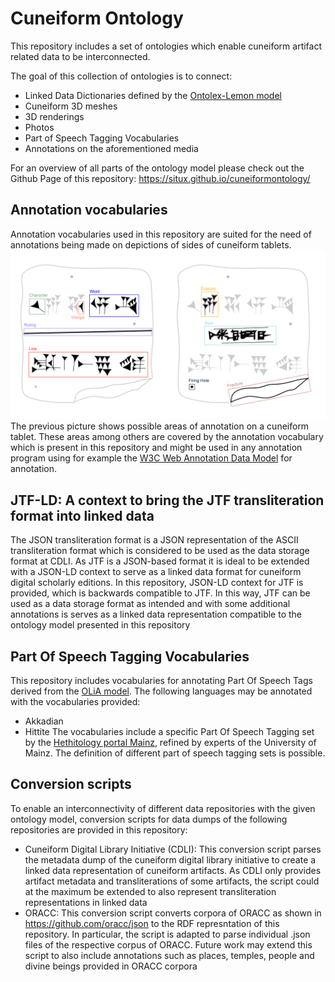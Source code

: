 # Cuneiform Ontology
              
This repository includes a set of ontologies which enable cuneiform artifact related data to be interconnected.
                                                   
The goal of this collection of ontologies is to connect:
* Linked Data Dictionaries defined by the [Ontolex-Lemon model](https://www.w3.org/2019/09/lexicog/)
* Cuneiform 3D meshes
* 3D renderings 
* Photos
* Part of Speech Tagging Vocabularies 
* Annotations on the aforementioned media
    
For an overview of all parts of the ontology model please check out the Github Page of this repository: https://situx.github.io/cuneiformontology/
 
## Annotation vocabularies
Annotation vocabularies used in this repository are suited for the need of annotations being made on depictions of sides of cuneiform tablets.
![Possible areas of annotation on a cuneiform tablet](images/annotation_areas.png)
The previous picture shows possible areas of annotation on a cuneiform tablet. These areas among others are covered by the annotation vocabulary which is present in this repository and might be used in any annotation program using for example the [W3C Web Annotation Data Model](https://www.w3.org/TR/annotation-model/) for annotation.

## JTF-LD: A context to bring the JTF transliteration format into linked data
The JSON transliteration format is a JSON representation of the ASCII transliteration format which is considered to be used as the data storage format at CDLI.
As JTF is a JSON-based format it is ideal to be extended with a JSON-LD context to serve as a linked data format for cuneiform digital scholarly editions.
In this repository, JSON-LD context for JTF is provided, which is backwards compatible to JTF. 
In this way, JTF can be used as a data storage format as intended and with some additional annotations is serves as a linked data representation compatible to the ontology model presented in this repository

## Part Of Speech Tagging Vocabularies
This repository includes vocabularies for annotating Part Of Speech Tags derived from the [OLiA model](https://github.com/acoli-repo/olia).
The following languages may be annotated with the vocabularies provided:
* Akkadian
* Hittite
The vocabularies include a specific Part Of Speech Tagging set by the [Hethitology portal Mainz](https://www.hethport.uni-wuerzburg.de/HPM/index.php), refined by experts of the University of Mainz.
The definition of different part of speech tagging sets is possible.

## Conversion scripts
To enable an interconnectivity of different data repositories with the given ontology model, conversion scripts for data dumps of the following repositories are provided in this repository:
* Cuneiform Digital Library Initiative (CDLI): This conversion script parses the metadata dump of the cuneiform digital library initiative to create a linked data representation of cuneiform artifacts. As CDLI only provides artifact metadata and transliterations of some artifacts, the script could at the maximum be extended to also represent transliteration representations in linked data
* ORACC: This conversion script converts corpora of ORACC as shown in https://github.com/oracc/json to the RDF represntation of this repository. In particular, the script is adapted to parse individual .json files of the respective corpus of ORACC. Future work may extend this script to also include annotations such as places, temples, people and divine beings provided in ORACC corpora
